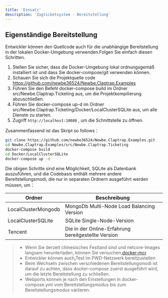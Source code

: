 ```yaml
---
title: 'Einsatz'
description: 'Zugticketsystem - Bereitstellung'
---
```



<!--
## 在线体验

该样例已经被部署在 <http://ticketing.newbe.pro> 网站上。

### 限时开放（还在备案）

由于运营成本的原因，该系统仅在以下特定的时段开放：

| 日期   | 时段        |
| ------ | ----------- |
| 工作日 | 12:00-14:00 |
| 工作日 | 20:00-22:00 |
| 周末   | 19:00-23:00 |

每次重新开放时，系统将会被重置，上一次开放的所有数据将被清空。

#### swagger 文档

为了更有效的抢票，开发者可以根据 swagger 文档给出的 API 开发自动抢票工具。文档地址<http://ticketing.newbe.pro/swagger> -->

## Eigenständige Bereitstellung

Entwickler können den Quellcode auch für die unabhängige Bereitstellung in der lokalen Docker-Umgebung verwenden.Folgen Sie einfach diesen Schritten.

1. Stellen Sie sicher, dass die Docker-Umgebung lokal ordnungsgemäß installiert ist und dass Sie docker-compose/git verwenden können.
2. Schauen Sie sich die Projektquelle code <https://github.com/newbe36524/Newbe.Claptrap.Examples>
3. Führen Sie den Befehl docker-compose build im Ordner src/Newbe.Claptrap.Ticketing aus, um die Projektkompilierung abzuschließen.
4. Führen Sie docker-compose up-d im Ordner src/Newbe.Claptrap.Ticketing/Docker/LocalClusterSQLite aus, um alle Dienste zu starten.
5. Zugriff `http://localhost:10080` , um die Schnittstelle zu öffnen.

Zusammenfassend ist das Skript so follows：

```bash
git clone https://github.com/newbe36524/Newbe.Claptrap.Examples.git
cd Newbe.Claptrap.Examples/src/Newbe.Claptrap.Ticketing
docker-compose build
cd Docker/LocalClusterSQLite
docker-compose up -d
```

Die obigen Schritte sind eine Möglichkeit, SQLite als Datenbank auszuführen, und die Codebasis enthält mehrere andere Bereitstellungsmodi, die nur in separaten Ordnern ausgeführt werden müssen, um：

| Ordner              | Beschreibung                                        |
| ------------------- | --------------------------------------------------- |
| LocalClusterMongodb | MongoDb Multi-Node Load Balancing Version           |
| LocalClusterSQLite  | SQLite Single-Node-Version                          |
| Tencent             | Die in der Online-Erfahrung bereitgestellte Version |

> - Wenn Sie derzeit chinesisches Festland sind und netcore-Images langsam herunterladen, können Sie versuchen,[docker-mcr](https://github.com/newbe36524/Newbe.McrMirror)
> - Entwickler können auch[,](https://labs.play-with-docker.com/)Test im PWD-Netzwerk bereitzustellen
> - Beim Wechseln zwischen verschiedenen Bereitstellungsmodi ist darauf zu achten, dass docker-compose zuerst ausgeführt wird, um die letzte Bereitstellung zu schließen.
> - Webports können je nach den Einstellungen in docker-compose.yml vom Bereitstellungsmodus bis zum Bereitstellungsmodus variieren.
